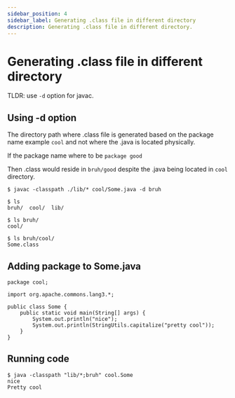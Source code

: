 ```yaml
---
sidebar_position: 4
sidebar_label: Generating .class file in different directory
description: Generating .class file in different directory.
---
```


# Generating .class file in different directory

TLDR: use `-d` option for javac.

## Using -d option

The directory path where .class file is generated based on the package name example `cool` and not where the .java is located physically.

If the package name where to be `package good`

Then .class would reside in `bruh/good` despite the .java being located in `cool` directory.

```
$ javac -classpath ./lib/* cool/Some.java -d bruh
```

```
$ ls
bruh/  cool/  lib/
```

```
$ ls bruh/
cool/
```

```
$ ls bruh/cool/
Some.class
```

## Adding package to Some.java

```
package cool;

import org.apache.commons.lang3.*;

public class Some {
    public static void main(String[] args) {
        System.out.println("nice");
        System.out.println(StringUtils.capitalize("pretty cool"));
    }
}
```

## Running code

```
$ java -classpath "lib/*;bruh" cool.Some
nice
Pretty cool
```